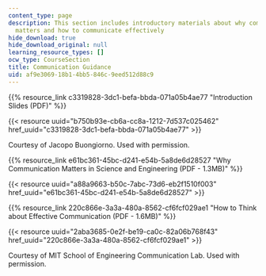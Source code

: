 ```yaml
---
content_type: page
description: This section includes introductory materials about why communication
  matters and how to communicate effectively
hide_download: true
hide_download_original: null
learning_resource_types: []
ocw_type: CourseSection
title: Communication Guidance
uid: af9e3069-18b1-4bb5-846c-9eed512d88c9
---
```


{{% resource_link c3319828-3dc1-befa-bbda-071a05b4ae77 "Introduction Slides (PDF)" %}}

{{< resource uuid="b750b93e-cb6a-cc8a-1212-7d537c025462" href_uuid="c3319828-3dc1-befa-bbda-071a05b4ae77" >}}

Courtesy of Jacopo Buongiorno. Used with permission.

{{% resource_link e61bc361-45bc-d241-e54b-5a8de6d28527 "Why Communication Matters in Science and Engineering (PDF - 1.3MB)" %}}

{{< resource uuid="a88a9663-b50c-7abc-73d6-eb2f1510f003" href_uuid="e61bc361-45bc-d241-e54b-5a8de6d28527" >}} 

{{% resource_link 220c866e-3a3a-480a-8562-cf6fcf029ae1 "How to Think about Effective Communication (PDF - 1.6MB)" %}}

{{< resource uuid="2aba3685-0e2f-be19-ca0c-82a06b768f43" href_uuid="220c866e-3a3a-480a-8562-cf6fcf029ae1" >}}

Courtesy of MIT School of Engineering Communication Lab. Used with permission.
